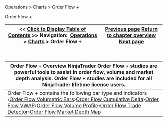 ﻿


Operations \> Charts \> Order Flow \+






















Order Flow \+







| \<\< [Click to Display Table of Contents](order_flow_plus.md) \>\> **Navigation:**     [Operations](operations-1.md) \> [Charts](charts-1.md) \> Order Flow \+ | [Previous page](break_at_eod-1.md) [Return to chapter overview](charts-1.md) [Next page](order_flow_volumetric_bars-1.md) |
| --- | --- |











 




| Order Flow \+ Overview NinjaTrader Order Flow \+ studies are powerful tools to assist in order flow, volume and market depth analysis. Order Flow \+ studies are included for all NinjaTrader lifetime license users. |
| --- |
| Order Flow \+ contains the following bar type and indicators   ›[Order Flow Volumetric Bars](order_flow_volumetric_bars-1.md)›[Order Flow Cumulative Delta](order_flow_cumulative_delta-1.md)›[Order Flow VWAP](order_flow_vwap-1.md)›[Order Flow Volume Profile](order_flow_volume_profile-1.md)›[Order Flow Trade Detector](order_flow_trade_detector-1.md)›[Order Flow Market Depth Map](order_flow_market_depth_map-1.md) |









